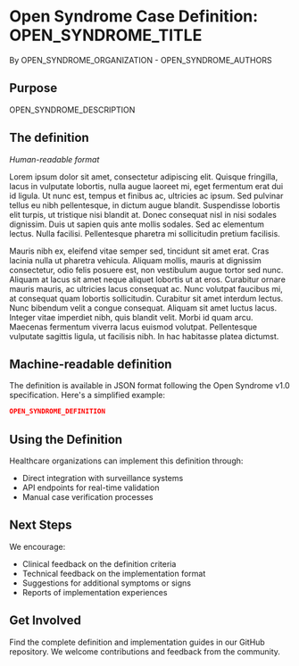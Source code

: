# Open Syndrome Case Definition: OPEN_SYNDROME_TITLE

By OPEN_SYNDROME_ORGANIZATION - OPEN_SYNDROME_AUTHORS

## Purpose

OPEN_SYNDROME_DESCRIPTION

## The definition

_Human-readable format_

Lorem ipsum dolor sit amet, consectetur adipiscing elit. Quisque fringilla, lacus in vulputate lobortis, nulla augue laoreet mi, eget fermentum erat dui id ligula. Ut nunc est, tempus et finibus ac, ultricies ac ipsum. Sed pulvinar tellus eu nibh pellentesque, in dictum augue blandit. Suspendisse lobortis elit turpis, ut tristique nisi blandit at. Donec consequat nisl in nisi sodales dignissim. Duis ut sapien quis ante mollis sodales. Sed ac elementum lectus. Nulla facilisi. Pellentesque pharetra mi sollicitudin pretium facilisis.

Mauris nibh ex, eleifend vitae semper sed, tincidunt sit amet erat. Cras lacinia nulla ut pharetra vehicula. Aliquam mollis, mauris at dignissim consectetur, odio felis posuere est, non vestibulum augue tortor sed nunc. Aliquam at lacus sit amet neque aliquet lobortis ut at eros. Curabitur ornare mauris mauris, ac ultricies lacus consequat ac. Nunc volutpat faucibus mi, at consequat quam lobortis sollicitudin. Curabitur sit amet interdum lectus. Nunc bibendum velit a congue consequat. Aliquam sit amet luctus lacus. Integer vitae imperdiet nibh, quis blandit velit. Morbi id quam arcu. Maecenas fermentum viverra lacus euismod volutpat. Pellentesque vulputate sagittis ligula, ut facilisis nibh. In hac habitasse platea dictumst. 

## Machine-readable definition

The definition is available in JSON format following the Open Syndrome v1.0 specification. Here's a simplified example:

```json
OPEN_SYNDROME_DEFINITION
```

## Using the Definition

Healthcare organizations can implement this definition through:

* Direct integration with surveillance systems
* API endpoints for real-time validation
* Manual case verification processes

## Next Steps

We encourage:

* Clinical feedback on the definition criteria
* Technical feedback on the implementation format
* Suggestions for additional symptoms or signs
* Reports of implementation experiences

## Get Involved

Find the complete definition and implementation guides in our GitHub repository. We welcome contributions and feedback from the community.
